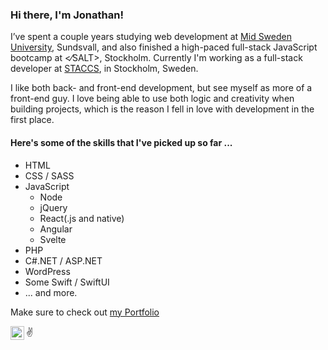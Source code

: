 ### Hi there, I'm Jonathan!

I’ve spent a couple years studying web development at [Mid Sweden University][miun], Sundsvall, and also finished a high-paced full-stack JavaScript bootcamp at <⁄SALT>, Stockholm. Currently I'm working as a full-stack developer at [STACCS][staccs], in Stockholm, Sweden.

I like both back- and front-end development, but see myself as more of a front-end guy. I love being able to use both logic and creativity when building projects, which is the reason I fell in love with development in the first place.

#### Here's some of the skills that I've picked up so far ...

- HTML
- CSS / SASS
- JavaScript
  - Node
  - jQuery
  - React(.js and native)
  - Angular
  - Svelte
- PHP
- C#.NET / ASP.NET
- WordPress
- Some Swift / SwiftUI
- ... and more.

Make sure to check out [my Portfolio](https://jona-laa.github.io/)

[<img align="left" alt="codeSTACKr | LinkedIn" width="22px" src="https://cdn.jsdelivr.net/npm/simple-icons@v3/icons/linkedin.svg" />][linked]

:v:

<!-- Links -->

[miun]: https://www.miun.se
[staccs]: https://www.staccs.com
[linked]: https://www.linkedin.com/in/jonathan-laasonen-974aa617a/
